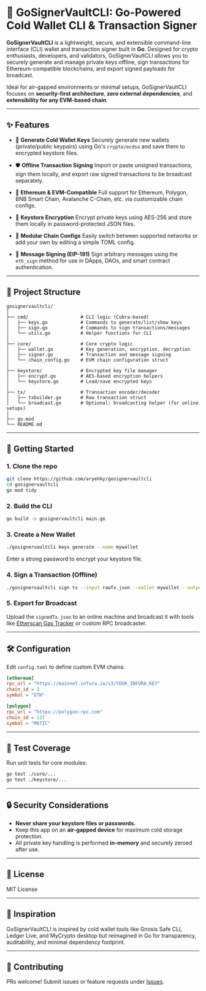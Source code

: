 # 🔐 GoSignerVaultCLI: Go-Powered Cold Wallet CLI & Transaction Signer

**GoSignerVaultCLI** is a lightweight, secure, and extensible command-line interface (CLI) wallet and transaction signer built in **Go**. Designed for crypto enthusiasts, developers, and validators, GoSignerVaultCLI allows you to securely generate and manage private keys offline, sign transactions for Ethereum-compatible blockchains, and export signed payloads for broadcast.

Ideal for air-gapped environments or minimal setups, GoSignerVaultCLI focuses on **security-first architecture**, **zero external dependencies**, and **extensibility for any EVM-based chain**.

---

## ✨ Features

* 🔑 **Generate Cold Wallet Keys**
  Securely generate new wallets (private/public keypairs) using Go's `crypto/ecdsa` and save them to encrypted keystore files.

* 🛡️ **Offline Transaction Signing**
  Import or paste unsigned transactions, sign them locally, and export raw signed transactions to be broadcast separately.

* 🔗 **Ethereum & EVM-Compatible**
  Full support for Ethereum, Polygon, BNB Smart Chain, Avalanche C-Chain, etc. via customizable chain configs.

* 📁 **Keystore Encryption**
  Encrypt private keys using AES-256 and store them locally in password-protected JSON files.

* 🧩 **Modular Chain Configs**
  Easily switch between supported networks or add your own by editing a simple TOML config.

* 🔋 **Message Signing (EIP-191)**
  Sign arbitrary messages using the `eth_sign` method for use in DApps, DAOs, and smart contract authentication.

---

## 📂 Project Structure

```
gosignervaultcli/
│
├── cmd/                   # CLI logic (Cobra-based)
│   ├── keys.go            # Commands to generate/list/show keys
│   ├── sign.go            # Commands to sign transactions/messages
│   └── utils.go           # Helper functions for CLI
│
├── core/                  # Core crypto logic
│   ├── wallet.go          # Key generation, encryption, decryption
│   ├── signer.go          # Transaction and message signing
│   └── chain_config.go    # EVM chain configuration struct
│
├── keystore/              # Encrypted key file manager
│   ├── encrypt.go         # AES-based encryption helpers
│   └── keystore.go        # Load/save encrypted keys
│
├── tx/                    # Transaction encoder/decoder
│   ├── txbuilder.go       # Raw transaction struct
│   └── broadcast.go       # Optional: broadcasting helper (for online setups)
│
├── go.mod
└── README.md
```

---

## 🚀 Getting Started

### 1. Clone the repo

```bash
git clone https://github.com/aryehky/gosignervaultcli
cd gosignervaultcli
go mod tidy
```

### 2. Build the CLI

```bash
go build -o gosignervaultcli main.go
```

### 3. Create a New Wallet

```bash
./gosignervaultcli keys generate --name mywallet
```

Enter a strong password to encrypt your keystore file.

### 4. Sign a Transaction (Offline)

```bash
./gosignervaultcli sign tx --input rawTx.json --wallet mywallet --output signedTx.json
```

### 5. Export for Broadcast

Upload the `signedTx.json` to an online machine and broadcast it with tools like [Etherscan Gas Tracker](https://etherscan.io/pushTx) or custom RPC broadcaster.

---

## 🛠 Configuration

Edit `config.toml` to define custom EVM chains:

```toml
[ethereum]
rpc_url = "https://mainnet.infura.io/v3/YOUR_INFURA_KEY"
chain_id = 1
symbol = "ETH"

[polygon]
rpc_url = "https://polygon-rpc.com"
chain_id = 137
symbol = "MATIC"
```

---

## 🧪 Test Coverage

Run unit tests for core modules:

```bash
go test ./core/...
go test ./keystore/...
```

---

## 🔒 Security Considerations

* **Never share your keystore files or passwords.**
* Keep this app on an **air-gapped device** for maximum cold storage protection.
* All private key handling is performed **in-memory** and securely zeroed after use.

---

## 📄 License

MIT License

---

## 🧠 Inspiration

GoSignerVaultCLI is inspired by cold wallet tools like Gnosis Safe CLI, Ledger Live, and MyCrypto desktop but reimagined in Go for transparency, auditability, and minimal dependency footprint.

---

## 🤝 Contributing

PRs welcome! Submit issues or feature requests under [Issues](https://github.com/aryehky/gosignervaultcli/issues).
